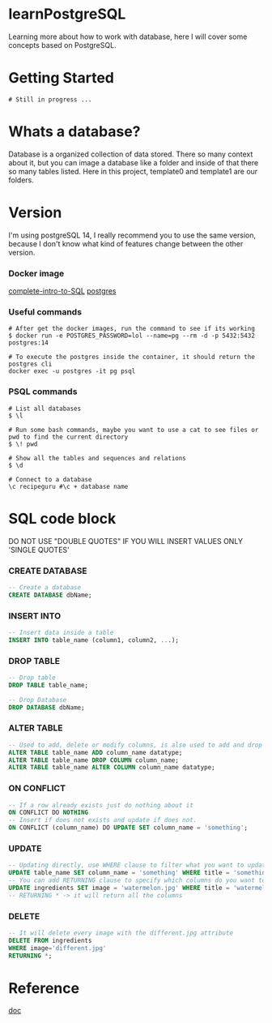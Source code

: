 # learnPostgreSQL

Learning more about how to work with database, here I will cover some concepts based on PostgreSQL. 

# Getting Started
```shell
# Still in progress ...
```
# Whats a database? 
Database is a organized collection of data stored. There so many context about it, but you can image a database like a folder and inside of that there so many tables listed. Here in this project, template0 and template1 are our folders.

# Version
I'm using postgreSQL 14, I really recommend you to use the same version, because I don't know what kind of features change between the other version.
### Docker image
[complete-intro-to-SQL](https://sql.holt.courses/lessons/welcome/docker)
[postgres](https://hub.docker.com/_/postgres/)
### Useful commands
```shell
# After get the docker images, run the command to see if its working
$ docker run -e POSTGRES_PASSWORD=lol --name=pg --rm -d -p 5432:5432 postgres:14

# To execute the postgres inside the container, it should return the postgres cli
docker exec -u postgres -it pg psql
```
### PSQL commands
```shell
# List all databases
$ \l

# Run some bash commands, maybe you want to use a cat to see files or pwd to find the current directory
$ \! pwd 

# Show all the tables and sequences and relations
$ \d

# Connect to a database
\c recipeguru #\c + database name
```
# SQL code block
DO NOT USE "DOUBLE QUOTES" IF YOU WILL INSERT VALUES ONLY 'SINGLE QUOTES'
### CREATE DATABASE

```SQL
-- Create a database
CREATE DATABASE dbName;
```

### INSERT INTO
```SQL
-- Insert data inside a table
INSERT INTO table_name (column1, column2, ...);
```
### DROP TABLE
```SQL
-- Drop table
DROP TABLE table_name;

-- Drop Database
DROP DATABASE dbName;
```
### ALTER TABLE
```SQL
-- Used to add, delete or modify columns, is also used to add and drop constraints on an existing table
ALTER TABLE table_name ADD column_name datatype;
ALTER TABLE table_name DROP COLUMN column_name;
ALTER TABLE table_name ALTER COLUMN column_name datatype;
```

### ON CONFLICT
```SQL
-- If a row already exists just do nothing about it
ON CONFLICT DO NOTHING
-- Insert if does not exists and update if does not.
ON CONFLICT (column_name) DO UPDATE SET column_name = 'something';
```
### UPDATE 
```SQL
-- Updating directly, use WHERE clause to filter what you want to update
UPDATE table_name SET column_name = 'something' WHERE title = 'something';
-- You can add RETURNING clause to specify which columns do you want to see after run the query
UPDATE ingredients SET image = 'watermelon.jpg' WHERE title = 'watermelon' RETURNING id, title, image;
-- RETURNING * -> it will return all the columns
```

### DELETE 
```SQL
-- It will delete every image with the different.jpg attribute
DELETE FROM ingredients
WHERE image='different.jpg'
RETURNING *;
```
# Reference
[doc](https://gist.github.com/coproduto/5e8cec614a86f1d5668e5322a8b2e67c)
